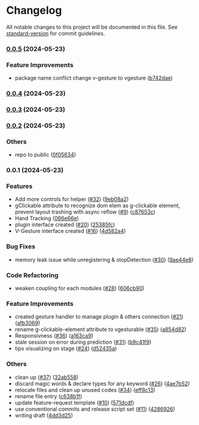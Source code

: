 # Changelog

All notable changes to this project will be documented in this file. See [standard-version](https://github.com/conventional-changelog/standard-version) for commit guidelines.

### [0.0.5](https://github.com/dovigod/V-Gesture/compare/v0.0.4...v0.0.5) (2024-05-23)


### Feature Improvements

* package name conflict change v-gesture to vgesture ([b742dae](https://github.com/dovigod/V-Gesture/commit/b742dae706f9722cd2357bf7dcd2bf15b8c216e2))

### [0.0.4](https://github.com/dovigod/V-Gesture/compare/v0.0.3...v0.0.4) (2024-05-23)

### [0.0.3](https://github.com/dovigod/V-Gesture/compare/v0.0.2...v0.0.3) (2024-05-23)

### [0.0.2](https://github.com/dovigod/V-Gesture/compare/v0.0.1...v0.0.2) (2024-05-23)


### Others

* repo to public ([0f05634](https://github.com/dovigod/V-Gesture/commit/0f056347383460a84089d1fac4d11cafef2e1d5a))

### 0.0.1 (2024-05-23)


### Features

* Add more controls for helper ([#32](https://github.com/dovigod/V-Gesture/issues/32)) ([9eb08a2](https://github.com/dovigod/V-Gesture/commit/9eb08a26af471082386e5eae5277fe929c6fbcb3))
* gClickable attribute to recognize dom elem as g-clickable element, prevent layout trashing with async reflow ([#9](https://github.com/dovigod/V-Gesture/issues/9)) ([c87653c](https://github.com/dovigod/V-Gesture/commit/c87653c12b60af4913c9d7e3e75bf9e1833f21dc))
* Hand Tracking ([066e66e](https://github.com/dovigod/V-Gesture/commit/066e66e34a23760bcb06d74440b11794c94513a9))
* plugin interface created ([#20](https://github.com/dovigod/V-Gesture/issues/20)) ([25385fc](https://github.com/dovigod/V-Gesture/commit/25385fc9ffd59839f6821a72b98e3bb09123e8aa))
* V-Gesture interface created ([#16](https://github.com/dovigod/V-Gesture/issues/16)) ([4d582a4](https://github.com/dovigod/V-Gesture/commit/4d582a422be3f4aa50b58e5d1c53618781d34d5c))


### Bug Fixes

* memory leak issue while unregistering & stopDetection ([#30](https://github.com/dovigod/V-Gesture/issues/30)) ([9ae44e8](https://github.com/dovigod/V-Gesture/commit/9ae44e8581e13d42a985516b20c0dec69a5735a6))


### Code Refactoring

* weaken coupling for each modules ([#28](https://github.com/dovigod/V-Gesture/issues/28)) ([606cb90](https://github.com/dovigod/V-Gesture/commit/606cb90ba0b24f58b55083c1b829fd64a535a9e0))


### Feature Improvements

* created gesture handler to manage plugin & others connection ([#21](https://github.com/dovigod/V-Gesture/issues/21)) ([afb3069](https://github.com/dovigod/V-Gesture/commit/afb306928f3931ed14245ce27f3dfdd6ed72b64f))
* rename g-clickable-element attribute to vgesturable ([#35](https://github.com/dovigod/V-Gesture/issues/35)) ([a854d82](https://github.com/dovigod/V-Gesture/commit/a854d82befa1e46110b7ca5c65dd8496611b4c0f))
* Responsivness ([#36](https://github.com/dovigod/V-Gesture/issues/36)) ([a163ca9](https://github.com/dovigod/V-Gesture/commit/a163ca99f6f042e183f8c26cdda602f9f619093d))
* stale session on error during prediction ([#31](https://github.com/dovigod/V-Gesture/issues/31)) ([b9c41f9](https://github.com/dovigod/V-Gesture/commit/b9c41f971be3cef9403a1bc995f6df924f3109cd))
* tips visualizing on stage ([#24](https://github.com/dovigod/V-Gesture/issues/24)) ([d52435a](https://github.com/dovigod/V-Gesture/commit/d52435ab3de5501ce8759d23b5ef580552aace9e))


### Others

* clean up ([#37](https://github.com/dovigod/V-Gesture/issues/37)) ([32ab558](https://github.com/dovigod/V-Gesture/commit/32ab558b47e9fb003b2828a04d8b8713a3b13171))
* discard magic words & declare types for any keyword ([#26](https://github.com/dovigod/V-Gesture/issues/26)) ([4ae7b52](https://github.com/dovigod/V-Gesture/commit/4ae7b52e9c200be2c7442a6b56acc606139f1267))
* relocate files and clean up unused codes ([#34](https://github.com/dovigod/V-Gesture/issues/34)) ([eff8c13](https://github.com/dovigod/V-Gesture/commit/eff8c136ec892b7562ca50f381a23b1c4c119679))
* rename file entry ([c638b1f](https://github.com/dovigod/V-Gesture/commit/c638b1f167aa7b679d2c48b29c6ab1c8e61d7e7b))
* update feature-request template ([#10](https://github.com/dovigod/V-Gesture/issues/10)) ([571dcdf](https://github.com/dovigod/V-Gesture/commit/571dcdfa819ccc530f051cb240666b7eb51abda1))
* use conventional commits and release script set ([#11](https://github.com/dovigod/V-Gesture/issues/11)) ([4286926](https://github.com/dovigod/V-Gesture/commit/42869265ed0e433ff6949e6751713720debc159b))
* writing draft ([4dd3d25](https://github.com/dovigod/V-Gesture/commit/4dd3d257ff74d420b5e7e61c86f6a053a0bc60ff))
